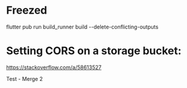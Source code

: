 # Freezed

flutter pub run build_runner build --delete-conflicting-outputs

# Setting CORS on a storage bucket:

https://stackoverflow.com/a/58613527

Test - Merge
2

